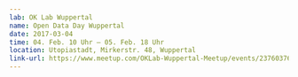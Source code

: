```yaml
---
lab: OK Lab Wuppertal
name: Open Data Day Wuppertal
date: 2017-03-04
time: 04. Feb. 10 Uhr – 05. Feb. 18 Uhr
location: Utopiastadt, Mirkerstr. 48, Wuppertal
link-url: https://www.meetup.com/OKLab-Wuppertal-Meetup/events/237603760/
---
```

